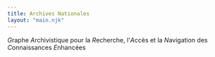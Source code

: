 ```yaml
---
title: Archives Nationales
layout: "main.njk"
---
```


*G*raphe *A*rchivistique pour la *R*echerche, l'*A*ccès et la *N*avigation des *C*onnaissances *E*nhancées
